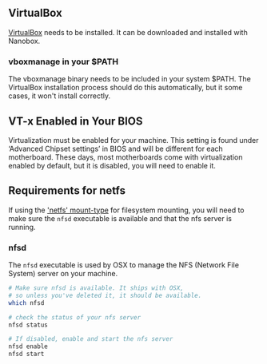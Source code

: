## VirtualBox
[VirtualBox](https://www.virtualbox.org/) needs to be installed. It can be downloaded and installed with Nanobox.

### vboxmanage in your $PATH
The vboxmanage binary needs to be included in your system $PATH. The VirtualBox installation process should do this automatically, but it some cases, it won't install correctly.

## VT-x Enabled in Your BIOS
Virtualization must be enabled for your machine. This setting is found under ‘Advanced Chipset settings’ in BIOS and will be different for each motherboard. These days, most motherboards come with virtualization enabled by default, but it is disabled, you will need to enable it.

## Requirements for netfs
If using the ['netfs' mount-type](/local-config/configure-nanobox/#mount-type) for filesystem mounting, you will need to make sure the `nfsd` executable is available and that the nfs server is running.

### nfsd
The `nfsd` executable is used by OSX to manage the NFS (Network File System) server on your machine.

```bash
# Make sure nfsd is available. It ships with OSX,
# so unless you've deleted it, it should be available.
which nfsd
```

```bash
# check the status of your nfs server
nfsd status
```

```bash
# If disabled, enable and start the nfs server
nfsd enable
nfsd start
```
